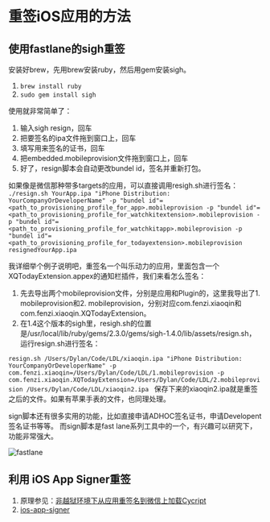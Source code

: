 # 重签iOS应用的方法

## 使用fastlane的sigh重签

安装好brew，先用brew安装ruby，然后用gem安装sigh。

1. `brew install ruby`
2. `sudo gem install sigh`

使用就非常简单了：

1. 输入sigh resign，回车
2. 把要签名的ipa文件拖到窗口上，回车
3. 填写用来签名的证书，回车
4. 把embedded.mobileprovision文件拖到窗口上，回车
5. 好了，resign脚本会自动更改bundel id，签名并重新打包。

如果像是微信那种带多targets的应用，可以直接调用resigh.sh进行签名：
`./resign.sh YourApp.ipa "iPhone Distribution: YourCompanyOrDeveloperName" -p "bundel id"=<path_to_provisioning_profile_for_app>.mobileprovision -p "bundel id"=<path_to_provisioning_profile_for_watchkitextension>.mobileprovision -p "bundel id"=<path_to_provisioning_profile_for_watchkitapp>.mobileprovision -p "bundel id"=<path_to_provisioning_profile_for_todayextension>.mobileprovision  resignedYourApp.ipa`

我详细举个例子说明吧，重签名一个叫乐动力的应用，里面包含一个XQTodayExtension.appex的通知栏插件，我们来看怎么签名：

1. 先去导出两个mobileprovision文件，分别是应用和Plugin的，这里我导出了1. mobileprovision和2. mobileprovision，分别对应com.fenzi.xiaoqin和com.fenzi.xiaoqin.XQTodayExtension。
2. 在1.4这个版本的sigh里，resigh.sh的位置是/usr/local/lib/ruby/gems/2.3.0/gems/sigh-1.4.0/lib/assets/resign.sh，运行resign.sh进行签名：

`resign.sh /Users/Dylan/Code/LDL/xiaoqin.ipa "iPhone Distribution: YourCompanyOrDeveloperName" -p com.fenzi.xiaoqin=/Users/Dylan/Code/LDL/1.mobileprovision -p com.fenzi.xiaoqin.XQTodayExtension=/Users/Dylan/Code/LDL/2.mobileprovision /Users/Dylan/Code/LDL/xiaoqin2.ipa
`
保存下来的xiaoqin2.ipa就是重签之后的文件。如果有苹果手表的文件，也同理处理。

sign脚本还有很多实用的功能，比如直接申请ADHOC签名证书，申请Developent签名证书等等。
而sign脚本是fast lane系列工具中的一个，有兴趣可以研究下，功能非常强大。

![fastlane](http://7xibfi.com1.z0.glb.clouddn.com/uploads/default/original/2X/b/b39d6a1fe64032a75182fdded355c9694f122772.png)

## 利用 iOS App Signer重签
1. 原理参见：[非越狱环境下从应用重签名到微信上加载Cycript][1]
2. [ios-app-signer][2]

[1]: http://www.jianshu.com/p/262b9849fa10
[2]: https://github.com/Easence/ios-app-signer


